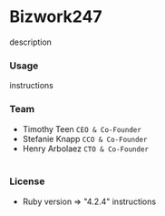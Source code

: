 # Bizwork247
description <br />

### Usage
instructions<br />

### Team
* Timothy Teen  `CEO & Co-Founder`
* Stefanie Knapp `CCO & Co-Founder`
* Henry Arbolaez `CTO & Co-Founder`<br><br>

### License
* Ruby version  => "4.2.4"
instructions
